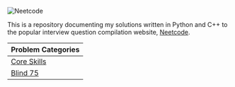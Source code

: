 ![Neetcode](https://miro.medium.com/v2/resize:fit:1400/1*3OzdRa01O0k2tusICxE2mA.jpeg)

This is a repository documenting my solutions written in Python and C++ to the popular interview question compilation website, [Neetcode](https://neetcode.io/).

| Problem Categories |
| --- |
| [Core Skills][1] |
| [Blind 75][2] |

[1]: https://github.com/KaidenHsu/Neetcode/blob/main/CoreSkills/CoreSkills.md
[2]: https://github.com/KaidenHsu/Neetcode/blob/main/Blind75/Blind75.md